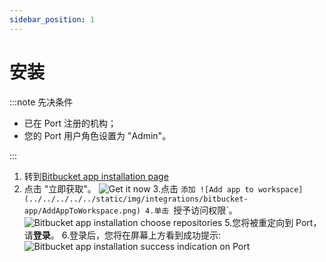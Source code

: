 ```yaml
---
sidebar_position: 1
---
```


# 安装

:::note  先决条件

* 已在 Port 注册的机构；
* 您的 Port 用户角色设置为 "Admin"。

:::

1. 转到[Bitbucket app installation page](https://marketplace.atlassian.com/apps/1229886/port-connector-for-bitbucket?hosting=cloud&amp;tab=overview)
2. 点击 "立即获取"。
    ![Get it now](../../../../../static/img/integrations/bitbucket-app/BitbucketInstallationPage.png)
3.点击 `添加
    ![Add app to workspace](../../../../../static/img/integrations/bitbucket-app/AddAppToWorkspace.png)
4.单击 `授予访问权限`。
    ![Bitbucket app installation choose repositories](../../../../../static/img/integrations/bitbucket-app/InstallAppRequestAccess.png)
5.您将被重定向到 Port，请**登录**。
6.登录后，您将在屏幕上方看到成功提示: 
    ![Bitbucket app installation success indication on Port](../../../../../static/img/integrations/bitbucket-app/BitbucketInstallationSuccess.png)
